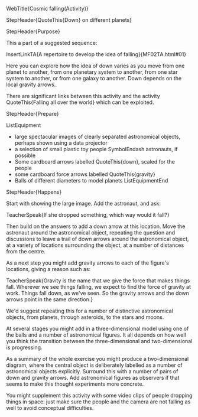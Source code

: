 WebTitle{Cosmic falling(Activity)}

StepHeader{QuoteThis{Down} on different planets}

StepHeader{Purpose}

This a part of a suggested sequence:

InsertLinkTA{A repertoire to develop the idea of falling}{MF02TA.html#01}

Here you can explore how the idea of down varies as you move from one planet to another, from one planetary system to another, from one star system to another, or from one galaxy to another. Down depends on the local gravity arrows.

There are significant links between this activity and the activity QuoteThis{Falling all over the world} which can be exploited.

StepHeader{Prepare}

ListEquipment
- large spectacular images of clearly separated astronomical objects, perhaps shown using a data projector
- a selection of small plastic toy people SymbolEndash astronauts, if possible
- Some cardboard arrows labelled QuoteThis{down}, scaled for the people
- some cardboard force arrows labelled QuoteThis{gravity}
- Balls of different diameters to model planets
ListEquipmentEnd

StepHeader{Happens}

Start with showing the large image. Add the astronaut, and ask:

TeacherSpeak{If she dropped something, which way would it fall?}

Then build on the answers to add a down arrow at this location. Move the astronaut around the astronomical object, repeating the question and discussions to leave a trail of down arrows around the astronomical object, at a variety of locations surrounding the object, at a number of distances from the centre.

As a next step you might add gravity arrows to each of the figure&apos;s locations, giving a reason such as:

TeacherSpeak{Gravity is the name that we give the force that makes things fall. Wherever we see things falling, we expect to find the force of gravity at work. Things fall down, as we&apos;ve seen. So the gravity arrows and the down arrows point in the same direction.}

We&apos;d suggest repeating this for a number of distinctive astronomical objects, from planets, through asteroids, to the stars and moons.

At several stages you might add in a three-dimensional model using one of the balls and a number of astronomical figures. It all depends on how well you think the transition between the three-dimensional and two-dimensional is progressing.

As a summary of the whole exercise you might produce a two-dimensional diagram, where the central object is deliberately labelled as a number of astronomical objects explicitly. Surround this with a number of pairs of down and gravity arrows. Add astronomical figures as observers if that seems to make this thought experiments more concrete.

You might supplement this activity with some video clips of people dropping things in space: just make sure the people and the camera are not falling as well to avoid conceptual difficulties.